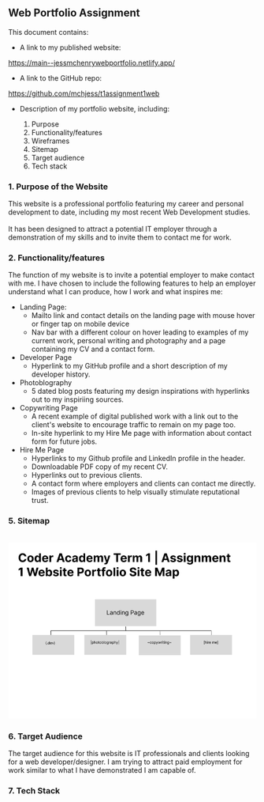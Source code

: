 ## Web Portfolio Assignment

This document contains:

* A link to my published website:

https://main--jessmchenrywebportfolio.netlify.app/

* A link to the GitHub repo:

https://github.com/mchjess/t1assignment1web

* Description of my portfolio website, including:


    1. Purpose
    2. Functionality/features
    3. Wireframes
    4. Sitemap
    5. Target audience
    6. Tech stack

### 1. Purpose of the Website

This website is a professional portfolio featuring my career and personal development to date, including my most recent Web Development studies. \
\
It has been designed to attract a potential IT employer through a demonstration of my skills and to invite them to contact me for work.

### 2. Functionality/features

The function of my website is to invite a potential employer to make contact with me. I have chosen to include the following features to help an employer understand what I can produce, how I work and what inspires me:

* Landing Page:
    * Mailto link and contact details on the landing page with mouse hover or finger tap on mobile device
    * Nav bar with a different colour on hover leading to examples of my current work, personal writing and photography and a page containing my CV and a contact form.
* Developer Page
    * Hyperlink to my GitHub profile and a short description of my developer history.
* Photoblography
    * 5 dated blog posts featuring my design inspirations with hyperlinks out to my inspiriing sources.
* Copywriting Page
    * A recent example of digital published work with a link out to the client's website to encourage traffic to remain on my page too.
    * In-site hyperlink to my Hire Me page with information about contact form for future jobs.
* Hire Me Page
    * Hyperlinks to my Github profile and LinkedIn profile in the header.
    * Downloadable PDF copy of my recent CV.
    * Hyperlinks out to previous clients.
    * A contact form where employers and clients can contact me directly.
    * Images of previous clients to help visually stimulate reputational trust.


### 5. Sitemap
\
    ![sitemap](./images/Website%20Portfolio%20Sitemap.png)

### 6. Target Audience

The target audience for this website is IT professionals and clients looking for a web developer/designer. I am trying to attract paid employment for work similar to what I have demonstrated I am capable of.

### 7. Tech Stack